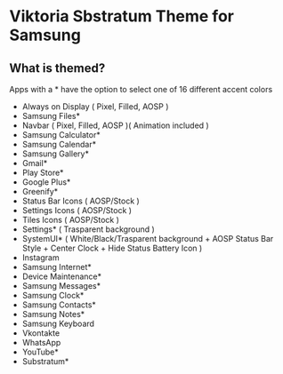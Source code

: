 # Viktoria Sbstratum Theme for Samsung

## What is themed?
Apps with a * have the option to select one of 16 different accent colors 
- Always on Display ( Pixel, Filled, AOSP )
- Samsung Files*
- Navbar ( Pixel, Filled, AOSP )( Animation included )
- Samsung Calculator*
- Samsung Calendar*
- Samsung Gallery*
- Gmail*
- Play Store*
- Google Plus*
- Greenify*
- Status Bar Icons ( AOSP/Stock )
- Settings Icons ( AOSP/Stock )
- Tiles Icons ( AOSP/Stock )
- Settings* ( Trasparent background )
- SystemUI* ( White/Black/Trasparent background + AOSP Status Bar Style + Center Clock + Hide Status Battery Icon )
- Instagram
- Samsung Internet*
- Device Maintenance*
- Samsung Messages*
- Samsung Clock*
- Samsung Contacts*
- Samsung Notes*
- Samsung Keyboard
- Vkontakte
- WhatsApp
- YouTube*
- Substratum*

